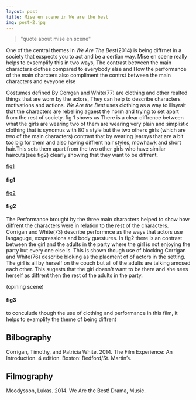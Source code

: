 ```yaml
---
layout: post
title: Mise en scene in We are the best
img: post-2.jpg
---
```

> "quote about mise en scene"

One of the central themes in _We Are The Best_(2014) is being diffrnet in a society that
exspects you to act and be a certian way. Mise en scene really helps to exsemplify this in two ways,
The contrast between the main characters clothes compared to everybody else and How the performance of the main charcters also compliment the contrst between the main characters and eveyone else

Costumes defined By Corrgan and White(77) are clothing and other realted things that are worn by the actors,
They can help to describe characters motivations and actions. _We Are the Best_ uses clothing as a way to illsyrait
that the characters are rebelling agaest the norm and trying to set apart from the rest of society. fig 1 shows us  There is a clear diffrence between what the girls are wearing two of them are wearing very plain and simplistic clothing that is synomus with 80's style but the two others girls (which are two of the main characters) contrast that by wearing jearsys that are a bit too big for them and also having diffrent hair styles, mowhawk and short hair.This sets them apart from the two other girls who have similar haircuts(see fig2) clearly showing that they want to be diffrent.

[fig1]({{site.baseurl}}/img/post2/fig1.jpg)
#### fig1

[fig2]({{site.baseurl}}/img/post2/fig2.jpg)
#### fig2

The Performance brought by the three main characters helped to show how diffrent the characters were in relation to  the rest of the characters. Corrigan and White(73) describe performnce as the ways that actors use langaguge, exspressions and body guestures. In fig2 there is an contrast between the girl and the adults in the party where the girl is not enjoying the party but every one else is. This is shown though use of blocking Corrigan and White(76) describe bloking as the placment of of actors in the setting. The girl is all by herself on the couch but all of the adults are talking amosed each other. This sugests that the girl doesn't want to be there and she sees herself as diffrent then the rest of the adults in the party.

(opining scene)
#### fig3

to conculude though the use of clothing and performance in this film, it helps to examplify the theme of being diffrent

## Bilbography
Corrigan, Timothy, and Patricia White. 2014. The Film Experience: An Introduction. 4 edition. Boston: Bedford/St. Martin’s.

## Filmography
Moodysson, Lukas. 2014. We Are the Best! Drama, Music.
